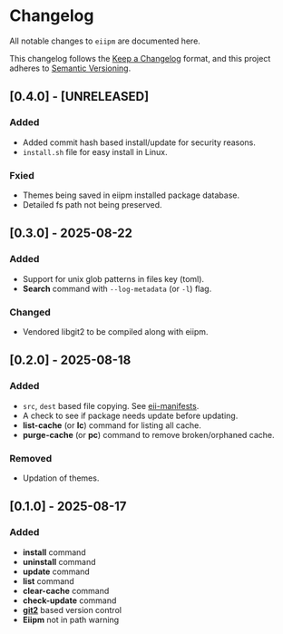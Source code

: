 # Changelog

All notable changes to `eiipm` are documented here.

This changelog follows the [Keep a Changelog](https://keepachangelog.com/en/1.0.0/) format,
and this project adheres to [Semantic Versioning](https://semver.org/).

## [0.4.0] - [UNRELEASED]

### Added

- Added commit hash based install/update for security reasons.
- `install.sh` file for easy install in Linux.

### Fxied

- Themes being saved in eiipm installed package database.
- Detailed fs path not being preserved.

## [0.3.0] - 2025-08-22

### Added

- Support for unix glob patterns in files key (toml).
- **Search** command with `--log-metadata` (or `-l`) flag.

### Changed

- Vendored libgit2 to be compiled along with eiipm.

## [0.2.0] - 2025-08-18

### Added

- `src`, `dest` based file copying. See [eii-manifests](https://github.com/Ewwii-sh/eii-manifests?tab=readme-ov-file#step-4-advanced-files-options).
- A check to see if package needs update before updating.
- **list-cache** (or **lc**) command for listing all cache.
- **purge-cache** (or **pc**) command to remove broken/orphaned cache.

### Removed

- Updation of themes.

## [0.1.0] - 2025-08-17

### Added

- **install** command
- **uninstall** command
- **update** command
- **list** command
- **clear-cache** command
- **check-update** command
- **[git2](https://docs.rs/git2/latest/git2/)** based version control
- **Eiipm** not in path warning
